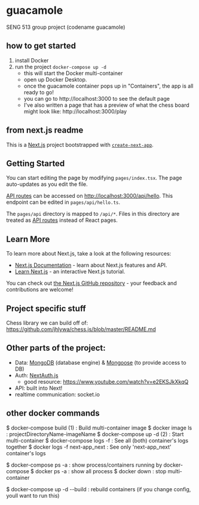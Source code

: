 # guacamole
SENG 513 group project (codename guacamole)

## how to get started

1. install Docker
2. run the project `docker-compose up -d`
    - this will start the Docker multi-container
    - open up Docker Desktop. 
    - once the guacamole container pops up in "Containers", the app is all ready to go!
    - you can go to http://localhost:3000 to see the default page
    - I've also written a page that has a preview of what the chess board might look like: http://localhost:3000/play

## from next.js readme

This is a [Next.js](https://nextjs.org/) project bootstrapped with [`create-next-app`](https://github.com/vercel/next.js/tree/canary/packages/create-next-app).

## Getting Started

You can start editing the page by modifying `pages/index.tsx`. The page auto-updates as you edit the file.

[API routes](https://nextjs.org/docs/api-routes/introduction) can be accessed on [http://localhost:3000/api/hello](http://localhost:3000/api/hello). This endpoint can be edited in `pages/api/hello.ts`.

The `pages/api` directory is mapped to `/api/*`. Files in this directory are treated as [API routes](https://nextjs.org/docs/api-routes/introduction) instead of React pages.

## Learn More

To learn more about Next.js, take a look at the following resources:

- [Next.js Documentation](https://nextjs.org/docs) - learn about Next.js features and API.
- [Learn Next.js](https://nextjs.org/learn) - an interactive Next.js tutorial.

You can check out [the Next.js GitHub repository](https://github.com/vercel/next.js/) - your feedback and contributions are welcome!

## Project specific stuff

Chess library we can build off of: https://github.com/jhlywa/chess.js/blob/master/README.md

## Other parts of the project:

- Data: [MongoDB](https://www.mongodb.com/docs/manual/installation/#std-label-tutorial-installation) (database engine) & [Mongoose](https://mongoosejs.com/docs/guide.html) (to provide access to DB)
- Auth: [NextAuth.js](https://next-auth.js.org/)
    - good resource: https://www.youtube.com/watch?v=e2EKSJkXkqQ
- API: built into Next!
- realtime communication: socket.io


## other docker commands
$ docker-compose build (1) : Build multi-container image
$ docker image ls : projectDirectoryName-imageName
$ docker-compose up -d (2) : Start multi-container
$ docker-compose logs -f : See all (both) container's logs together
$ docker logs -f next-app_next : See only 'next-app_next' container's logs

$ docker-compose ps -a : show process/containers running by docker-compose
$ docker ps -a : show all process
$ docker down : stop multi-container

$ docker-compose up -d --build : rebuild containers (if you change config, youll want to run this)
